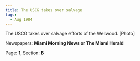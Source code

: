 ```yaml
---  
title: The USCG takes over salvage  
tags:  
  - Aug 1984  
---  
```

  
The USCG takes over salvage efforts of the Wellwood. [Photo]  
  
Newspapers: **Miami Morning News or The Miami Herald**  
  
Page: **1**, Section: **B** 
